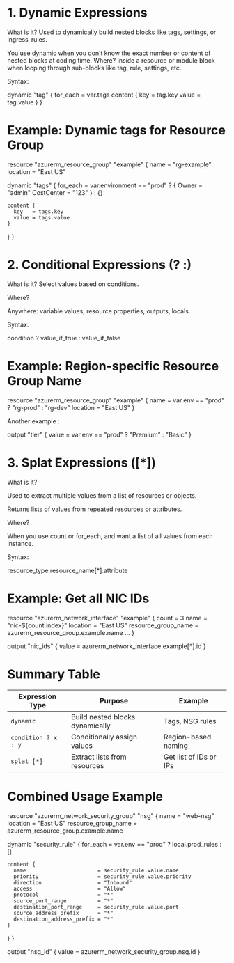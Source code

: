 #  1. Dynamic Expressions

What is it?
Used to dynamically build nested blocks like tags, settings, or ingress_rules.

You use dynamic when you don’t know the exact number or content of nested blocks at coding time.
 Where?
Inside a resource or module block when looping through sub-blocks like tag, rule, settings, etc.

Syntax:

dynamic "tag" {
  for_each = var.tags
  content {
    key   = tag.key
    value = tag.value
  }
}

# Example: Dynamic tags for Resource Group

resource "azurerm_resource_group" "example" {
  name     = "rg-example"
  location = "East US"

  dynamic "tags" {
    for_each = var.environment == "prod" ? {
      Owner = "admin"
      CostCenter = "123"
    } : {}

    content {
      key   = tags.key
      value = tags.value
    }
  }
}

# 2. Conditional Expressions (? :)

 What is it?
Select values based on conditions.

 Where?

Anywhere: variable values, resource properties, outputs, locals.

Syntax:

condition ? value_if_true : value_if_false

# Example: Region-specific Resource Group Name

resource "azurerm_resource_group" "example" {
  name     = var.env == "prod" ? "rg-prod" : "rg-dev"
  location = "East US"
}

Another example :

output "tier" {
  value = var.env == "prod" ? "Premium" : "Basic"
}

# 3. Splat Expressions ([*])

What is it?

Used to extract multiple values from a list of resources or objects.

Returns lists of values from repeated resources or attributes.

Where?

When you use count or for_each, and want a list of all values from each instance.

Syntax:

resource_type.resource_name[*].attribute

# Example: Get all NIC IDs

resource "azurerm_network_interface" "example" {
  count               = 3
  name                = "nic-${count.index}"
  location            = "East US"
  resource_group_name = azurerm_resource_group.example.name
  ...
}

output "nic_ids" {
  value = azurerm_network_interface.example[*].id
}

# Summary Table
 | Expression Type     | Purpose                         | Example                |
| ------------------- | ------------------------------- | ---------------------- |
| `dynamic`           | Build nested blocks dynamically | Tags, NSG rules        |
| `condition ? x : y` | Conditionally assign values     | Region-based naming    |
| `splat [*]`         | Extract lists from resources    | Get list of IDs or IPs |

# Combined Usage Example

resource "azurerm_network_security_group" "nsg" {
  name                = "web-nsg"
  location            = "East US"
  resource_group_name = azurerm_resource_group.example.name

  dynamic "security_rule" {
    for_each = var.env == "prod" ? local.prod_rules : []

    content {
      name                       = security_rule.value.name
      priority                   = security_rule.value.priority
      direction                  = "Inbound"
      access                     = "Allow"
      protocol                   = "*"
      source_port_range          = "*"
      destination_port_range     = security_rule.value.port
      source_address_prefix      = "*"
      destination_address_prefix = "*"
    }
  }
}

output "nsg_id" {
  value = azurerm_network_security_group.nsg.id
}
